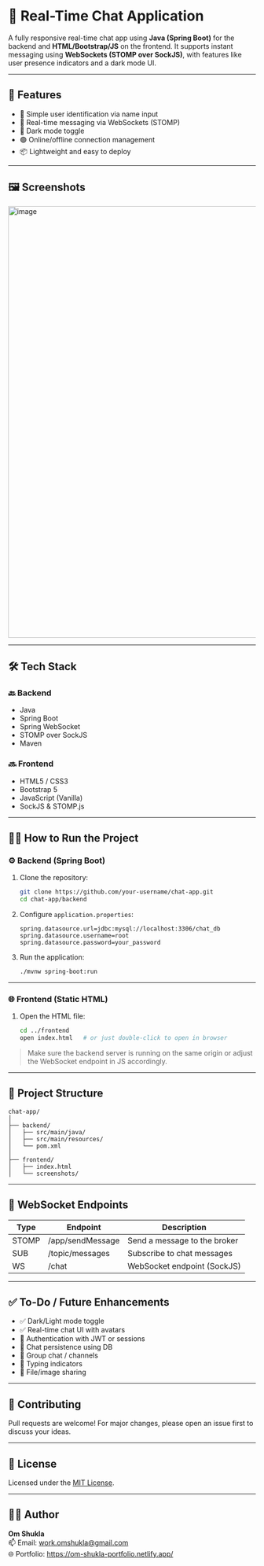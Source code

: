 # 💬 Real-Time Chat Application

A fully responsive real-time chat app using **Java (Spring Boot)** for the backend and **HTML/Bootstrap/JS** on the frontend. It supports instant messaging using **WebSockets (STOMP over SockJS)**, with features like user presence indicators and a dark mode UI.

---

## 🚀 Features

- 🔐 Simple user identification via name input
- 💬 Real-time messaging via WebSockets (STOMP)
- 🌙 Dark mode toggle
- 🟢 Online/offline connection management
- 📦 Lightweight and easy to deploy

---

## 🖼️ Screenshots

<img width="1919" height="878" alt="image" src="https://github.com/user-attachments/assets/3a30aea4-b28f-4b02-8b27-169d9aa8333c" />


---

## 🛠️ Tech Stack

### 🔙 Backend
- Java
- Spring Boot
- Spring WebSocket
- STOMP over SockJS
- Maven

### 🔜 Frontend
- HTML5 / CSS3
- Bootstrap 5
- JavaScript (Vanilla)
- SockJS & STOMP.js

---

## 🧑‍💻 How to Run the Project

### ⚙️ Backend (Spring Boot)

1. Clone the repository:
   ```bash
   git clone https://github.com/your-username/chat-app.git
   cd chat-app/backend
   ```

2. Configure `application.properties`:
   ```properties
   spring.datasource.url=jdbc:mysql://localhost:3306/chat_db
   spring.datasource.username=root
   spring.datasource.password=your_password
   ```

3. Run the application:
   ```bash
   ./mvnw spring-boot:run
   ```

---

### 🌐 Frontend (Static HTML)

1. Open the HTML file:
   ```bash
   cd ../frontend
   open index.html   # or just double-click to open in browser
   ```

> Make sure the backend server is running on the same origin or adjust the WebSocket endpoint in JS accordingly.

---

## 📁 Project Structure

```
chat-app/
│
├── backend/
│   ├── src/main/java/
│   ├── src/main/resources/
│   └── pom.xml
│
├── frontend/
│   ├── index.html
│   └── screenshots/
```

---

## 🔌 WebSocket Endpoints

| Type   | Endpoint           | Description                   |
|--------|--------------------|-------------------------------|
| STOMP  | /app/sendMessage   | Send a message to the broker  |
| SUB    | /topic/messages    | Subscribe to chat messages    |
| WS     | /chat              | WebSocket endpoint (SockJS)   |

---

## ✅ To-Do / Future Enhancements

- ✅ Dark/Light mode toggle
- ✅ Real-time chat UI with avatars
- 🔄 Authentication with JWT or sessions
- 🔄 Chat persistence using DB
- 🔄 Group chat / channels
- 🔄 Typing indicators
- 🔄 File/image sharing

---

## 🤝 Contributing

Pull requests are welcome! For major changes, please open an issue first to discuss your ideas.

---

## 📄 License

Licensed under the [MIT License](LICENSE).

---

## 👨‍💻 Author

**Om Shukla**  
📫 Email: work.omshukla@gmail.com <br>
🌐 Portfolio: https://om-shukla-portfolio.netlify.app/
